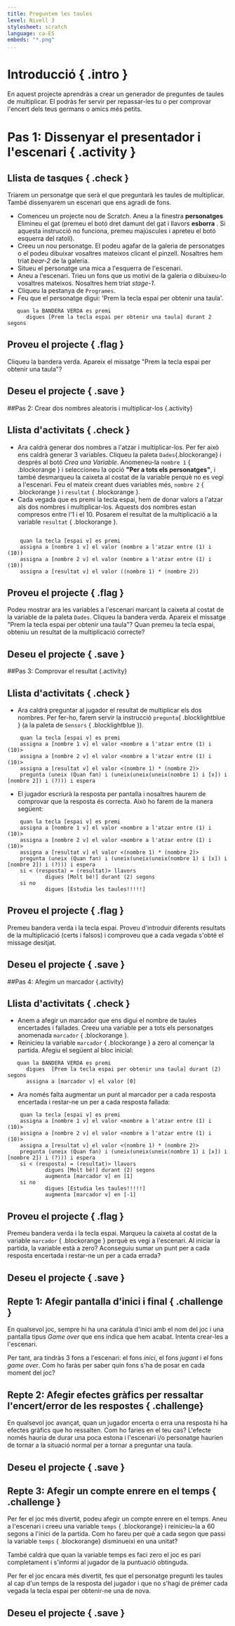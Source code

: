 ---title: Preguntem les tauleslevel: Nivell 3stylesheet: scratchlanguage: ca-ESembeds: "*.png"...<!--![screenshot](fruitmachine_screenshot.png)--><!-- ////////////////////////////////////////////////////////////////////// ////////////////////////////////////////////////////////////////////// --><!--*************************************************************************************************Pràctica creada per: Mireia DosilPràctica 0 2n Trimestre. Nivell 3.		*************************************************************************************************--># Introducció { .intro }En aquest projecte aprendràs a crear un generador de preguntes de taules de multiplicar. El podràs fer servir per repassar-les tu o per comprovar l'encert dels teus germans o amics més petits.<!-- ////////////////////////////////////////////////////////////////////// ////////////////////////////////////////////////////////////////////// --># Pas 1: Dissenyar el presentador i l'escenari { .activity }## Llista de tasques { .check }Triarem un personatge que serà el que preguntarà les taules de multiplicar. També dissenyarem un escenari que ens agradi de fons.+ Comenceu un projecte nou de Scratch. Aneu a la finestra __personatges__ Elimineu el gat (premeu el botó dret damunt del gat i llavors __esborra__ . Si aquesta instrucció no funciona, premeu majúscules i apreteu el botó esquerra del ratolí).+ Creeu un nou personatge. El podeu agafar de la galeria de personatges o el podeu dibuixar vosaltres mateixos clicant el pinzell. Nosaltres hem triat *bear-2* de la galeria.+ Situeu el personatge una mica a l'esquerra de l'escenari.+ Aneu a l'escenari. Trieu un fons que us motivi de la galeria o dibuixeu-lo vosaltres mateixos. Nosaltres hem triat *stage-1*.+ Cliqueu la pestanya de `Programes`.+ Feu que el personatge digui: 'Prem la tecla espai per obtenir una taula'.```scratch   quan la BANDERA VERDA es premi      digues [Prem la tecla espai per obtenir una taula] durant 2 segons```## Proveu el projecte { .flag }Cliqueu la bandera verda. Apareix el missatge "Prem la tecla espai per obtenir una taula"?## Deseu el projecte { .save }<!-- ////////////////////////////////////////////////////////////////////// ////////////////////////////////////////////////////////////////////// -->##Pas 2: Crear dos nombres aleatoris i multiplicar-los {.activity}## Llista d'activitats { .check }+ Ara caldrà generar dos nombres a l'atzar i multiplicar-los. Per fer això ens caldrà generar 3 variables. Cliqueu la paleta `Dades`{.blockorange} i després al botó *Crea una Variable*. Anomeneu-la `nombre 1` { .blockorange } i seleccioneu la opció **"Per a tots els personatges"**, i també desmarqueu la caixeta al costat de la variable perquè no es vegi a l'escenari. Feu el mateix creant dues variables més, `nombre 2` { .blockorange } i `resultat` { .blockorange }.+ Cada vegada que es premi la tecla espai, hem de donar valors a l'atzar als dos nombres i multiplicar-los. Aquests dos nombres estan compresos entre l'1 i el 10. Posarem el resultat de la multiplicació a la variable `resultat` { .blockorange }.```scratch	quan la tecla [espai v] es premi	assigna a [nombre 1 v] el valor (nombre a l'atzar entre (1) i (10))	assigna a [nombre 2 v] el valor (nombre a l'atzar entre (1) i (10))	assigna a [resultat v] el valor ((nombre 1) * (nombre 2))```## Proveu el projecte { .flag }Podeu mostrar ara les variables a l'escenari marcant la caixeta al costat de la variable de la paleta `Dades`.  Cliqueu la bandera verda. Apareix el missatge "Prem la tecla espai per obtenir una taula"? Quan premeu la tecla espai, obteniu un resultat de la multiplicació correcte?## Deseu el projecte { .save }##Pas 3: Comprovar el resultat {.activity}## Llista d'activitats { .check }+ Ara caldrà preguntar al jugador el resultat de multiplicar els dos nombres. Per fer-ho, farem servir la instrucció `pregunta`{ .blocklightblue } (a la paleta de `Sensors` { .blocklightblue }).```scratch	quan la tecla [espai v] es premi	assigna a [nombre 1 v] el valor <nombre a l'atzar entre (1) i (10)>	assigna a [nombre 2 v] el valor <nombre a l'atzar entre (1) i (10)>	assigna a [resultat v] el valor <(nombre 1) * (nombre 2)>	pregunta (uneix (Quan fan) i (uneix(uneix(uneix(nombre 1) i [x]) i [nombre 2]) i (?))) i espera```+ El jugador escriurà la resposta per pantalla i nosaltres haurem de comprovar que la resposta és correcta. Això ho farem de la manera següent:```scratch	quan la tecla [espai v] es premi	assigna a [nombre 1 v] el valor <nombre a l'atzar entre (1) i (10)>	assigna a [nombre 2 v] el valor <nombre a l'atzar entre (1) i (10)>	assigna a [resultat v] el valor <(nombre 1) * (nombre 2)>	pregunta (uneix (Quan fan) i (uneix(uneix(uneix(nombre 1) i [x]) i [nombre 2]) i (?))) i espera	si < (resposta) = (resultat)> llavors            digues [Molt bé!] durant (2) segons    si no            digues [Estudia les taules!!!!!]```## Proveu el projecte { .flag }Premeu bandera verda i la tecla espai. Proveu d'introduir diferents resultats de la multiplicació (certs i falsos) i comproveu que a cada vegada s'obté el missage desitjat.## Deseu el projecte { .save }##Pas 4: Afegim un marcador {.activity}## Llista d'activitats { .check }+ Anem a afegir un marcador que ens digui el nombre de taules encertades i fallades. Creeu una variable per a tots els personatges anomenada `marcador` { .blockorange }.+ Reinicieu la variable `marcador` { .blockorange } a zero al començar la partida. Afegiu el següent al bloc inicial:```scratch   quan la BANDERA VERDA es premi      digues  [Prem la tecla espai per obtenir una taula] durant (2) segons      assigna a [marcador v] el valor [0]```+ Ara només falta augmentar un punt al marcador per a cada resposta encertada i restar-ne un per a cada resposta fallada:```scratch	quan la tecla [espai v] es premi	assigna a [nombre 1 v] el valor <nombre a l'atzar entre (1) i (10)>	assigna a [nombre 2 v] el valor <nombre a l'atzar entre (1) i (10)>	assigna a [resultat v] el valor <(nombre 1) * (nombre 2)>	pregunta (uneix (Quan fan) i (uneix(uneix(uneix(nombre 1) i [x]) i [nombre 2]) i (?))) i espera	si < (resposta) = (resultat)> llavors            digues [Molt bé!] durant (2) segons			augmenta [marcador v] en [1]    si no            digues [Estudia les taules!!!!!]			augmenta [marcador v] en [-1]```## Proveu el projecte { .flag }Premeu bandera verda i la tecla espai. Marqueu la caixeta al costat de la variable `marcador` { .blockorange } perquè es vegi a l'escenari. Al iniciar la partida, la variable està a zero? Aconseguiu sumar un punt per a cada resposta encertada i restar-ne un per a cada errada?## Deseu el projecte { .save }## Repte 1: Afegir pantalla d'inici i final { .challenge }En qualsevol joc, sempre hi ha una caràtula d'inici amb el nom del joc i una pantalla tipus *Game over* que ens indica que hem acabat. Intenta crear-les a l'escenari. Per tant, ara tindràs 3 fons a l'escenari: el fons *inici*, el fons *jugant* i el fons *game over*. Com ho faràs per saber quin fons s'ha de posar en cada moment del joc?## Repte 2: Afegir efectes gràfics per ressaltar l'encert/error de les respostes { .challenge}En qualsevol joc avançat, quan un jugador encerta o erra una resposta hi ha efectes gràfics que ho ressalten. Com ho faries en el teu cas? L'efecte només hauria de durar una poca estona i l'escenari i/o personatge haurien de tornar a la situació normal per a tornar a preguntar una taula.## Deseu el projecte { .save }## Repte 3: Afegir un compte enrere en el temps { .challenge }Per fer el joc més divertit, podeu afegir un compte enrere en el temps. Aneu a l'escenari i creeu una variable `temps` { .blockorange} i reinicieu-la a 60 segons a l'inici de la partida. Com ho fareu per què a cada segon que passi la variable  `temps` { .blockorange} disminueixi en una unitat?També caldrà que quan la variable temps es faci zero el joc es pari completament i s'informi al jugador de la puntuació obtinguda.Per fer el joc encara més divertit, fes que el personatge pregunti les taules al cap d'un temps de la resposta del jugador i que no s'hagi de prémer cada vegada la tecla espai per obtenir-ne una de nova.## Deseu el projecte { .save }